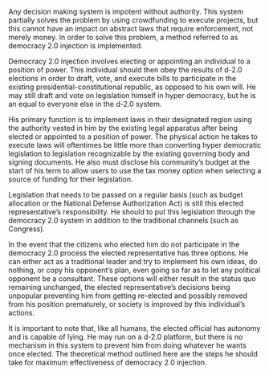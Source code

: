 Any decision making system is impotent without authority. This system partially solves the problem by using crowdfunding to execute projects, but this cannot have an impact on abstract laws that require enforcement, not merely money. In order to solve this problem, a method referred to as democracy 2.0 injection is implemented.

Democracy 2.0 injection involves electing or appointing an individual to a position of power. This individual should then obey the results of d-2.0 elections in order to draft, vote, and execute bills to participate in the existing presidential-constitutional republic, as opposed to his own will. He may still draft and vote on legislation himself in hyper democracy, but he is an equal to everyone else in the d-2.0 system.

His primary function is to implement laws in their designated region using the authority vested in him by the existing legal apparatus after being elected or appointed to a position of power. The physical action he takes to execute laws will oftentimes be little more than converting hyper democratic legislation to legislation recognizable by the existing governing body and signing documents. He also must disclose his community’s budget at the start of his term to allow users to use the tax money option when selecting a source of funding for their legislation.

Legislation that needs to be passed on a regular basis (such as budget allocation or the National Defense Authorization Act) is still this elected representative’s responsibility. He should to put this legislation through the democracy 2.0 system in addition to the traditional channels (such as Congress).

In the event that the citizens who elected him do not participate in the democracy 2.0 process the elected representative has three options. He can either act as a traditional leader and try to implement his own ideas, do nothing, or copy his opponent’s plan, even going so far as to let any political opponent be a consultant. These options will either result in the status quo remaining unchanged, the elected representative’s decisions being unpopular preventing him from getting re-elected and possibly removed from his position prematurely, or society is improved by this individual’s actions. 

It is important to note that, like all humans, the elected official has autonomy and is capable of lying. He may run on a d-2.0 platform, but there is no mechanism in this system to prevent him from doing whatever he wants once elected. The theoretical method outlined here are the steps he should take for maximum effectiveness of democracy 2.0 injection.
